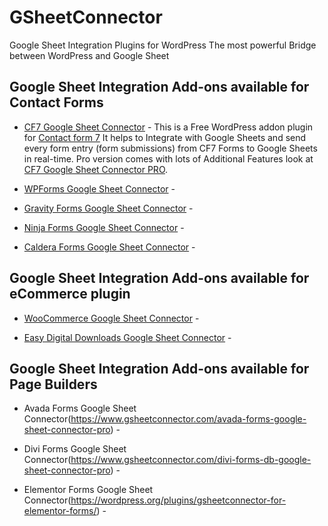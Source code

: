 # GSheetConnector

 Google Sheet Integration Plugins for WordPress
 The most powerful Bridge between WordPress and Google Sheet

## Google Sheet Integration Add-ons available for Contact Forms
- [CF7 Google Sheet Connector](https://wordpress.org/plugins/cf7-google-sheets-connector/) - This is a Free WordPress addon plugin for [Contact form 7](https://wordpress.org/plugins/contact-form-7/) It helps to Integrate with Google Sheets and send every form entry (form submissions) from CF7 Forms to Google Sheets in real-time. Pro version comes with lots of Additional Features look at [CF7 Google Sheet Connector PRO](https://www.gsheetconnector.com/cf7-google-sheet-connector-pro).

- [WPForms Google Sheet Connector](https://wordpress.org/plugins/gsheetconnector-wpforms/) - 

- [Gravity Forms Google Sheet Connector](https://wordpress.org/plugins/gsheetconnector-gravity-forms/) - 

- [Ninja Forms Google Sheet Connector](https://wordpress.org/plugins/gsheetconnector-ninja-forms/) - 

- [Caldera Forms Google Sheet Connector](https://wordpress.org/plugins/gsheetconnector-caldera-forms/) - 

## Google Sheet Integration Add-ons available for eCommerce plugin
- [WooCommerce Google Sheet Connector](https://wordpress.org/plugins/wc-gsheetconnector/) - 

- [Easy Digital Downloads Google Sheet Connector](https://wordpress.org/plugins/gsheetconnector-easy-digital-downloads/) - 


## Google Sheet Integration Add-ons available for Page Builders
- Avada Forms Google Sheet Connector(https://www.gsheetconnector.com/avada-forms-google-sheet-connector-pro) - 

- Divi Forms Google Sheet Connector(https://www.gsheetconnector.com/divi-forms-db-google-sheet-connector-pro) - 

- Elementor Forms Google Sheet Connector(https://wordpress.org/plugins/gsheetconnector-for-elementor-forms/) - 

